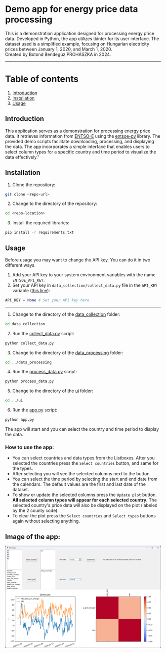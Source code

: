 # Demo app for energy price data processing

This is a demonstration application designed for processing energy price data. Developed in Python, the app utilizes tkinter for its user interface.
The dataset used is a simplified example, focusing on Hungarian electricity prices between January 1, 2020, and March 1, 2020. <br>
Created by Botond Bendegúz PROHÁSZKA in 2024.
 
 ---

# Table of contents
1. [Introduction](#introduction)
2. [Installation](#installation)
3. [Usage](#usage)

## Introduction <a name="introduction"></a>
This application serves as a demonstration for processing energy price data. It retrieves information from [ENTSO-E](https://www.entsoe.eu) using the [entsoe-py](https://github.com/EnergieID/entsoe-py) library. The provided demo scripts facilitate downloading, processing, and displaying the data. The app incorporates a simple interface that enables users to select column types for a specific country and time period to visualize the data effectively."

## Installation <a name="installation"></a>
1. Clone the repository:
```bash
git clone <repo-url>
```
2. Change to the directory of the repository:
```bash
cd <repo-location>
```
3. Install the required libraries:
```bash
pip install -r requirements.txt
```

## Usage <a name="usage"></a>

Before usage you may  want to change the API key. You can do it in two different ways.
1. Add your API key to your system environment variables with the name `ENTSOE_API_KEY`.
2. Set your API key in `data_collection/collect_data.py` file in the `API_KEY` variable ([this line](data_collection/collect_data.py#L16)):
```python
API_KEY = None # Set your API key here
```

---

1. Change to the directory of the [data_collection](data_collection) folder:
```bash
cd data_collection
```
2. Run the [collect_data.py](data_collection/collect_data.py) script:
```bash
python collect_data.py
```
3. Change to the directory of the [data_processing](data_processing) folder:
```bash
cd ../data_processing
```
4. Run the [process_data.py](data_processing/process_data.py) script:
```bash
python process_data.py
```
5. Change to the directory of the [ui](ui) folder:
```bash
cd ../ui
```
6. Run the [app.py](ui/app.py) script:
```bash
python app.py
```

The app will start and you can select the country and time period to display the data.

### How to use the app:
- You can select countries and data types from the Listboxes. After you selected the countries press the `Select countries` button, and same for the types.
- After selecting you will see the selected columns next to the button.
- You can select the time period by selecting the start and end date from the calendars. The default values are the first and last date of the dataset.
- To show or update the selected columns press the `Update plot` button. **All selected column types will appear for each selected country.** The selected country's price data will also be displayed on the plot (labeled by the 2 county code).
- To clear the plot press the `Select countries` and `Select types` buttons again without selecting anything.

## Image of the app:
![App image](ui/ui.png)
